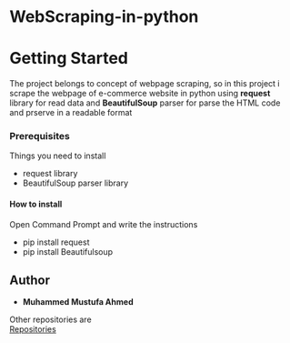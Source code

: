 # WebScraping-in-python
<h1>Getting Started</h1>
<p>The project belongs to concept of webpage scraping, so in this project i scrape the webpage of e-commerce website in python using <b>request</b> library for read data and <b>BeautifulSoup</b> parser for parse the HTML code and prserve in a readable format</p>
<h3>Prerequisites</h3>
<p>Things you need to install</p>
<ul><li>request library</li><li>BeautifulSoup parser library</li></ul>
<h4>How to install</h4>
<p>Open Command Prompt and write the instructions</p>
<ul><li>pip install request</li><li>pip install Beautifulsoup</li></ul>
<h2>Author</h2>
<ul><li><b>Muhammed Mustufa Ahmed</b></li></ul>
<p>Other repositories are <br> <a href="https://github.com/mustufaahmed?tab=repositories">Repositories</a></p>
